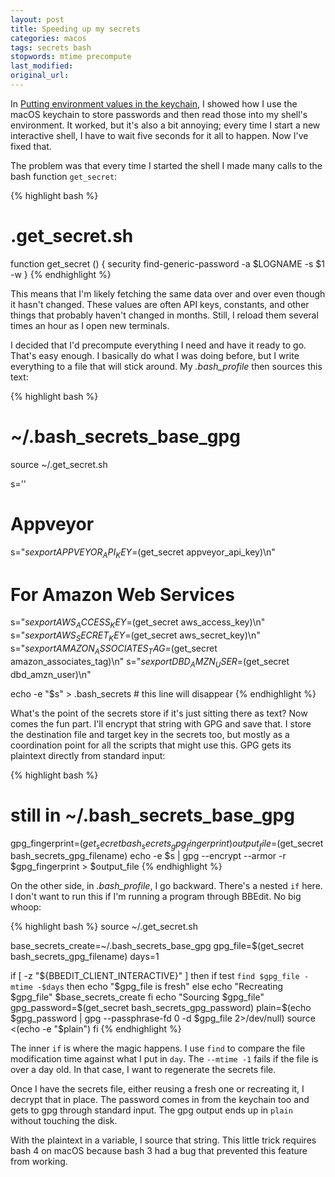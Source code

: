 ```yaml
---
layout: post
title: Speeding up my secrets
categories: macos
tags: secrets bash
stopwords: mtime precompute
last_modified:
original_url:
---
```


In [Putting environment values in the keychain](/putting-environment-values-in-the-keychain/), I showed how I use the macOS keychain to store passwords and then read those into my shell's environment. It worked, but it's also a bit annoying; every time I start a new interactive shell, I have to wait five seconds for it all to happen. Now I've fixed that.

<!--more-->

The problem was that every time I started the shell I made many calls to the bash function `get_secret`:

{% highlight bash %}
# .get_secret.sh
function get_secret () {
	security find-generic-password -a $LOGNAME -s $1 -w
	}
{% endhighlight %}

This means that I'm likely fetching the same data over and over even though it hasn't changed. These values are often API keys, constants, and other things that probably haven't changed in months. Still, I reload them several times an hour as I open new terminals.

I decided that I'd precompute everything I need and have it ready to go. That's easy enough. I basically do what I was doing before, but I write everything to a file that will stick around. My *.bash_profile* then sources this text:

{% highlight bash %}
# ~/.bash_secrets_base_gpg
source ~/.get_secret.sh

s=''

# Appveyor
s="${s}export APPVEYOR_API_KEY=$(get_secret appveyor_api_key)\n"

# For Amazon Web Services
s="${s}export AWS_ACCESS_KEY=$(get_secret aws_access_key)\n"
s="${s}export AWS_SECRET_KEY=$(get_secret aws_secret_key)\n"
s="${s}export AMAZON_ASSOCIATES_TAG=$(get_secret amazon_associates_tag)\n"
s="${s}export DBD_AMZN_USER=$(get_secret dbd_amzn_user)\n"

echo -e "$s" > .bash_secrets # this line will disappear
{% endhighlight %}

What's the point of the secrets store if it's just sitting there as text? Now comes the fun part. I'll encrypt that string with GPG and save that. I store the destination file and target key in the secrets too, but mostly as a coordination point for all the scripts that might use this. GPG gets its plaintext directly from standard input:

{% highlight bash %}
# still in ~/.bash_secrets_base_gpg
gpg_fingerprint=$(get_secret bash_secrets_gpg_fingerprint)
output_file=$(get_secret bash_secrets_gpg_filename)
echo -e $s | gpg --encrypt --armor -r $gpg_fingerprint > $output_file
{% endhighlight %}

On the other side, in *.bash_profile*, I go backward. There's a nested `if` here. I don't want to run this if I'm running a program through BBEdit. No big whoop:

{% highlight bash %}
source ~/.get_secret.sh

base_secrets_create=~/.bash_secrets_base_gpg
gpg_file=$(get_secret bash_secrets_gpg_filename)
days=1

if [ -z "${BBEDIT_CLIENT_INTERACTIVE}" ]
then
	if test `find $gpg_file -mtime -$days`
	then
		echo "$gpg_file is fresh"
	else
		echo "Recreating $gpg_file"
		$base_secrets_create
	fi
	echo "Sourcing $gpg_file"
	gpg_password=$(get_secret bash_secrets_gpg_password)
	plain=$(echo $gpg_password | gpg --passphrase-fd 0 -d $gpg_file 2>/dev/null)
	source <(echo -e "$plain")
fi
{% endhighlight %}

The inner `if` is where the magic happens. I use `find` to compare the file modification time against what I put in `day`. The `--mtime -1` fails if the file is over a day old. In that case, I want to regenerate the secrets file.

Once I have the secrets file, either reusing a fresh one or recreating it, I decrypt that in place. The password comes in from the keychain too and gets to gpg through standard input. The gpg output ends up in `plain` without touching the disk.

With the plaintext in a variable, I source that string. This little trick requires bash 4 on macOS because bash 3 had a bug that prevented this feature from working.
